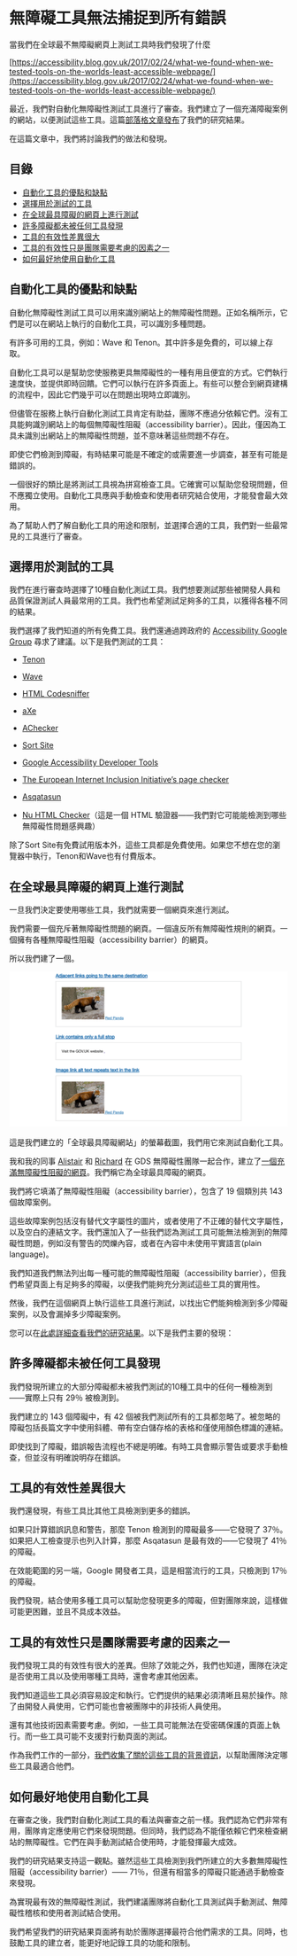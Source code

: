 # 無障礙工具無法捕捉到所有錯誤

當我們在全球最不無障礙網頁上測試工具時我們發現了什麼

[https://accessibility.blog.gov.uk/2017/02/24/what-we-found-when-we-tested-tools-on-the-worlds-least-accessible-webpage/](https://accessibility.blog.gov.uk/2017/02/24/what-we-found-when-we-tested-tools-on-the-worlds-least-accessible-webpage/)

最近，我們對自動化無障礙性測試工具進行了審查。我們建立了一個充滿障礙案例的網站，以便測試這些工具。這篇[部落格文章發布](https://alphagov.github.io/accessibility-tool-audit/)了我們的研究結果。

在這篇文章中，我們將討論我們的做法和發現。

## 目錄

 - [自動化工具的優點和缺點](#自動化工具的優點和缺點)
 - [選擇用於測試的工具](#選擇用於測試的工具)
 - [在全球最具障礙的網頁上進行測試](#在全球最具障礙的網頁上進行測試)
 - [許多障礙都未被任何工具發現](#許多障礙都未被任何工具發現)
 - [工具的有效性差異很大](#工具的有效性差異很大)
 - [工具的有效性只是團隊需要考慮的因素之一](#工具的有效性只是團隊需要考慮的因素之一)
 - [如何最好地使用自動化工具](#如何最好地使用自動化工具)

## 自動化工具的優點和缺點

自動化無障礙性測試工具可以用來識別網站上的無障礙性問題。正如名稱所示，它們是可以在網站上執行的自動化工具，可以識別多種問題。

有許多可用的工具，例如：Wave 和 Tenon。其中許多是免費的，可以線上存取。

自動化工具可以是幫助您使服務更具無障礙性的一種有用且便宜的方式。它們執行速度快，並提供即時回饋。它們可以執行在許多頁面上。有些可以整合到網頁建構的流程中，因此它們幾乎可以在問題出現時立即識別。

但儘管在服務上執行自動化測試工具肯定有助益，團隊不應過分依賴它們。沒有工具能夠識別網站上的每個無障礙性阻礙（accessibility barrier）。因此，僅因為工具未識別出網站上的無障礙性問題，並不意味著這些問題不存在。

即使它們檢測到障礙，有時結果可能是不確定的或需要進一步調查，甚至有可能是錯誤的。

一個很好的類比是將測試工具視為拼寫檢查工具。它確實可以幫助您發現問題，但不應獨立使用。自動化工具應與手動檢查和使用者研究結合使用，才能發會最大效用。

為了幫助人們了解自動化工具的用途和限制，並選擇合適的工具，我們對一些最常見的工具進行了審查。

## 選擇用於測試的工具

我們在進行審查時選擇了10種自動化測試工具。我們想要測試那些被開發人員和品質保證測試人員最常用的工具。我們也希望測試足夠多的工具，以獲得各種不同的結果。

我們選擇了我們知道的所有免費工具。我們還通過跨政府的 [Accessibility Google Group](https://groups.google.com/a/digital.cabinet-office.gov.uk/forum/?hl=en-GB#!forum/accessibility-community) 尋求了建議。以下是我們測試的工具：

- [Tenon](https://tenon.io/)

- [Wave](http://wave.webaim.org/extension/)

- [HTML Codesniffer](http://squizlabs.github.io/HTML_CodeSniffer/)

- [aXe](https://www.deque.com/products/axe/)

- [AChecker](http://achecker.ca/checker/index.php)

- [Sort Site](https://www.powermapper.com/products/sortsite/)

- [Google Accessibility Developer Tools](https://chrome.google.com/webstore/detail/accessibility-developer-t/fpkknkljclfencbdbgkenhalefipecmb?hl=en)

- [The European Internet Inclusion Initiative’s page checker](http://checkers.eiii.eu/)

- [Asqatasun](http://asqatasun.org/)

- [Nu HTML Checker](https://validator.w3.org/nu/)（這是一個 HTML 驗證器——我們對它可能能檢測到哪些無障礙性問題感興趣）

除了Sort Site有免費試用版本外，這些工具都是免費使用。如果您不想在您的瀏覽器中執行，Tenon和Wave也有付費版本。

## 在全球最具障礙的網頁上進行測試

一旦我們決定要使用哪些工具，我們就需要一個網頁來進行測試。

我們需要一個充斥著無障礙性問題的網頁。一個違反所有無障礙性規則的網頁。一個擁有各種無障礙性阻礙（accessibility barrier）的網頁。

所以我們建了一個。

![](./img/accessibility-barrier.png)

這是我們建立的「全球最具障礙網站」的螢幕截圖，我們用它來測試自動化工具。

我和我的同事 [Alistair](https://twitter.com/dugboticus?lang=en) 和 [Richard](https://twitter.com/accessibleweb) 在 GDS 無障礙性團隊一起合作，建立了[一個充滿無障礙性阻礙的網頁](https://alphagov.github.io/accessibility-tool-audit/test-cases.html)。我們稱它為全球最具障礙的網頁。

我們將它填滿了無障礙性阻礙（accessibility barrier），包含了 19 個類別共 143 個故障案例。

這些故障案例包括沒有替代文字屬性的圖片，或者使用了不正確的替代文字屬性，以及空白的連結文字。我們還加入了一些我們認為測試工具可能無法檢測到的無障礙性問題，例如沒有警告的閃爍內容，或者在內容中未使用平實語言(plain language)。

我們知道我們無法列出每一種可能的無障礙性阻礙（accessibility barrier），但我們希望頁面上有足夠多的障礙，以便我們能夠充分測試這些工具的實用性。

然後，我們在這個網頁上執行這些工具進行測試，以找出它們能夠檢測到多少障礙案例，以及會漏掉多少障礙案例。

您可以在[此處詳細查看我們的研究結果](https://alphagov.github.io/accessibility-tool-audit/index.html)。以下是我們主要的發現：

## 許多障礙都未被任何工具發現

我們發現所建立的大部分障礙都未被我們測試的10種工具中的任何一種檢測到——實際上只有 29％ 被檢測到。

我們建立的 143 個障礙中，有 42 個被我們測試所有的工具都忽略了。被忽略的障礙包括長篇文字中使用斜體、帶有空白儲存格的表格和僅使用顏色標識的連結。

即使找到了障礙，錯誤報告流程也不總是明確。有時工具會顯示警告或要求手動檢查，但並沒有明確說明存在錯誤。

## 工具的有效性差異很大

我們還發現，有些工具比其他工具檢測到更多的錯誤。

如果只計算錯誤訊息和警告，那麼 Tenon 檢測到的障礙最多——它發現了 37％。如果把人工檢查提示也列入計算，那麼 Asqatasun 是最有效的——它發現了 41％ 的障礙。

在效能範圍的另一端，Google 開發者工具，這是相當流行的工具，只檢測到 17％ 的障礙。

我們發現，結合使用多種工具可以幫助您發現更多的障礙，但對團隊來說，這樣做可能更困難，並且不具成本效益。

## 工具的有效性只是團隊需要考慮的因素之一

我們發現工具的有效性有很大的差異。但除了效能之外，我們也知道，團隊在決定是否使用工具以及使用哪種工具時，還會考慮其他因素。

我們知道這些工具必須容易設定和執行。它們提供的結果必須清晰且易於操作。除了由開發人員使用，它們可能也會被團隊中的非技術人員使用。

還有其他技術因素需要考慮。例如，一些工具可能無法在受密碼保護的頁面上執行。而一些工具可能不支援對行動頁面的測試。

作為我們工作的一部分，[我們收集了關於這些工具的背景資訊](https://alphagov.github.io/accessibility-tool-audit/)，以幫助團隊決定哪些工具最適合他們。

## 如何最好地使用自動化工具

在審查之後，我們對自動化測試工具的看法與審查之前一樣。我們認為它們非常有用，團隊肯定應使用它們來發現問題。但同時，我們認為不能僅依賴它們來檢查網站的無障礙性。它們在與手動測試結合使用時，才能發揮最大成效。

我們的研究結果支持這一觀點。雖然這些工具檢測到我們所建立的大多數無障礙性阻礙（accessibility barrier）—— 71％，但還有相當多的障礙只能通過手動檢查來發現。

為實現最有效的無障礙性測試，我們建議團隊將自動化工具測試與手動測試、無障礙性稽核和使用者測試結合使用。

我們希望我們的研究結果頁面將有助於團隊選擇最符合他們需求的工具。同時，也鼓勵工具的建立者，能更好地記錄工具的功能和限制。